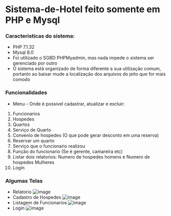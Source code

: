 # Sistema-de-Hotel feito somente em PHP e Mysql
### Caracteristicas do sistema: 
- PHP 7.1.32
- Mysql 8.0
- Foi utilizado o SGBD PHPMyadmin, mas nada impede o sistema ser gerenciado por outro
- O sistema está organizado de forma diferente a sua utilização comum, portanto ao baixar mude a localização dos arquivos do jeito que for mais comodo

### Funcionalidades
- Menu - Onde é possivel cadastrar, atualizar e excluir:
1. Funcionarios
2. Hospedes
3. Quartos
4. Serviço de Quarto
5. Convenio de hospedes (O que pode gerar desconto em uma reserva)
6. Reservar um quarto
7. Serviço que o funcionario realizou
8. Função do funcionario (Se é gerente, camareira etc)
9. Listar dois relatorios: Numero de hospedes homens e Numero de hospedes Mulheres
10. Login 

### Algumas Telas 
- Relatorio
![image](https://user-images.githubusercontent.com/41880119/64926712-16162000-d7d7-11e9-8362-55516346b345.png)
- Cadastro de Hospedes
![image](https://user-images.githubusercontent.com/41880119/64926740-7016e580-d7d7-11e9-96c3-2819fa8ff143.png)
- Listagem de Funcionarios
![image](https://user-images.githubusercontent.com/41880119/64926748-92106800-d7d7-11e9-8f70-c1aadf1102ae.png)
- Login
![image](https://user-images.githubusercontent.com/41880119/64926823-a4d76c80-d7d8-11e9-927c-3367f2cd8c93.png)
